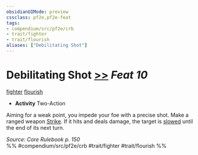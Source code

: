 ```yaml
---
obsidianUIMode: preview
cssclass: pf2e,pf2e-feat
tags:
- compendium/src/pf2e/crb
- trait/fighter
- trait/flourish
aliases: ["Debilitating Shot"]
---
```

# Debilitating Shot  [>>](/rules/core-rulebook/chapter-9-playing-the-game.md#Actions "Two-Action") *Feat 10*  
[fighter](/rules/traits/fighter.md)  [flourish](/rules/traits/flourish.md)  

- **Activity** Two-Action

Aiming for a weak point, you impede your foe with a precise shot. Make a ranged weapon [Strike](/rules/actions/strike.md). If it hits and deals damage, the target is [slowed](/rules/conditions.md#Slowed) until the end of its next turn.

*Source: Core Rulebook p. 150*  
%% #compendium/src/pf2e/crb #trait/fighter #trait/flourish %%